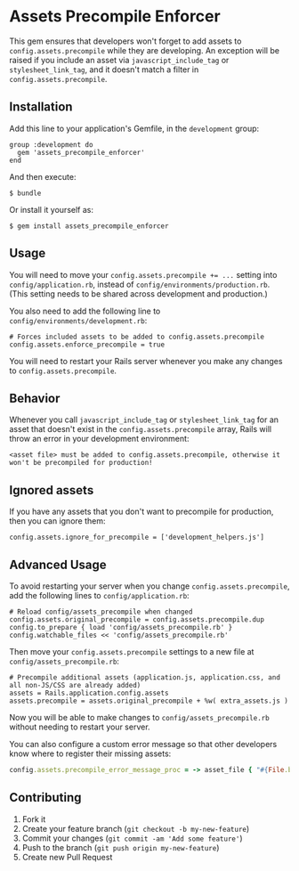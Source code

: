 # Assets Precompile Enforcer

This gem ensures that developers won't forget to add assets to `config.assets.precompile` while they are developing.
An exception will be raised if you include an asset via `javascript_include_tag` or `stylesheet_link_tag`,
and it doesn't match a filter in `config.assets.precompile`.

## Installation

Add this line to your application's Gemfile, in the `development` group:

    group :development do
      gem 'assets_precompile_enforcer'
    end

And then execute:

    $ bundle

Or install it yourself as:

    $ gem install assets_precompile_enforcer

## Usage

You will need to move your `config.assets.precompile += ...` setting into `config/application.rb`, instead of `config/environments/production.rb`. (This setting needs to be shared across development and production.)

You also need to add the following line to `config/environments/development.rb`:

    # Forces included assets to be added to config.assets.precompile
    config.assets.enforce_precompile = true


You will need to restart your Rails server whenever you make any changes to `config.assets.precompile`.


## Behavior

Whenever you call `javascript_include_tag` or `stylesheet_link_tag` for an asset that doesn't exist in the `config.assets.precompile` array, Rails will throw an error in your development environment:

    <asset file> must be added to config.assets.precompile, otherwise it won't be precompiled for production!

## Ignored assets

If you have any assets that you don't want to precompile for production, then you can ignore them:

    config.assets.ignore_for_precompile = ['development_helpers.js']
  
## Advanced Usage

To avoid restarting your server when you change `config.assets.precompile`, add the following lines to `config/application.rb`:

    # Reload config/assets_precompile when changed
    config.assets.original_precompile = config.assets.precompile.dup
    config.to_prepare { load 'config/assets_precompile.rb' }
    config.watchable_files << 'config/assets_precompile.rb'

Then move your `config.assets.precompile` settings to a new file at `config/assets_precompile.rb`:

    # Precompile additional assets (application.js, application.css, and all non-JS/CSS are already added)
    assets = Rails.application.config.assets
    assets.precompile = assets.original_precompile + %w( extra_assets.js )

Now you will be able to make changes to `config/assets_precompile.rb` without needing to restart your server.


You can also configure a custom error message so that other developers know where to register their missing assets:

```ruby
config.assets.precompile_error_message_proc = -> asset_file { "#{File.basename(asset_file)} must be added to `config/assets_precompile.rb`, otherwise it won't be precompiled for production!" }
```


## Contributing

1. Fork it
2. Create your feature branch (`git checkout -b my-new-feature`)
3. Commit your changes (`git commit -am 'Add some feature'`)
4. Push to the branch (`git push origin my-new-feature`)
5. Create new Pull Request
